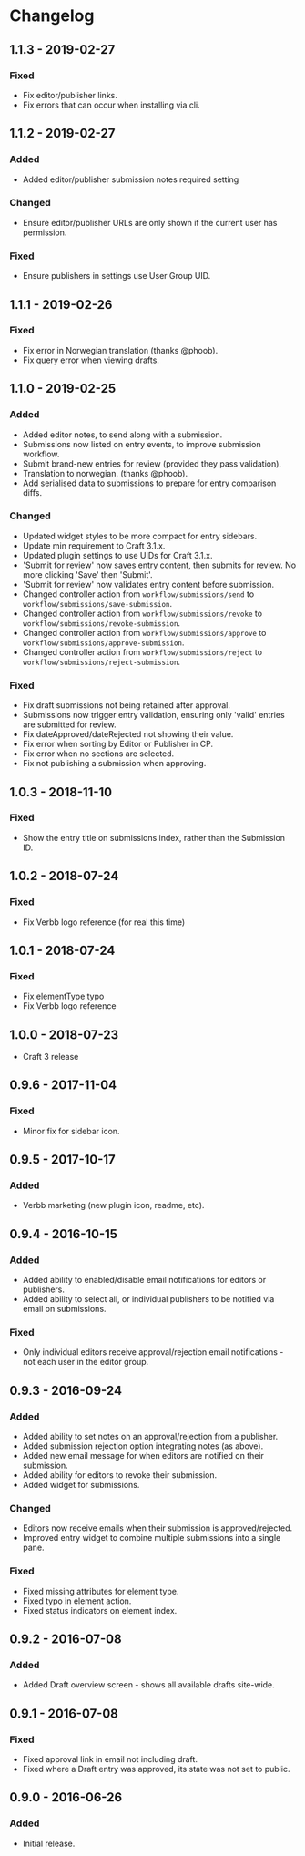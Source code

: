 # Changelog

## 1.1.3 - 2019-02-27

### Fixed
- Fix editor/publisher links.
- Fix errors that can occur when installing via cli.

## 1.1.2 - 2019-02-27

### Added
- Added editor/publisher submission notes required setting

### Changed
- Ensure editor/publisher URLs are only shown if the current user has permission.

### Fixed
- Ensure publishers in settings use User Group UID.

## 1.1.1 - 2019-02-26

### Fixed
- Fix error in Norwegian translation (thanks @phoob).
- Fix query error when viewing drafts.

## 1.1.0 - 2019-02-25

### Added
- Added editor notes, to send along with a submission.
- Submissions now listed on entry events, to improve submission workflow.
- Submit brand-new entries for review (provided they pass validation).
- Translation to norwegian. (thanks @phoob).
- Add serialised data to submissions to prepare for entry comparison diffs.

### Changed
- Updated widget styles to be more compact for entry sidebars.
- Update min requirement to Craft 3.1.x.
- Updated plugin settings to use UIDs for Craft 3.1.x.
- 'Submit for review' now saves entry content, then submits for review. No more clicking 'Save' then 'Submit'.
- 'Submit for review' now validates entry content before submission.
- Changed controller action from `workflow/submissions/send` to `workflow/submissions/save-submission`.
- Changed controller action from `workflow/submissions/revoke` to `workflow/submissions/revoke-submission`.
- Changed controller action from `workflow/submissions/approve` to `workflow/submissions/approve-submission`.
- Changed controller action from `workflow/submissions/reject` to `workflow/submissions/reject-submission`.

### Fixed 
- Fix draft submissions not being retained after approval.
- Submissions now trigger entry validation, ensuring only 'valid' entries are submitted for review.
- Fix dateApproved/dateRejected not showing their value.
- Fix error when sorting by Editor or Publisher in CP.
- Fix error when no sections are selected.
- Fix not publishing a submission when approving.

## 1.0.3 - 2018-11-10

### Fixed
- Show the entry title on submissions index, rather than the Submission ID.

## 1.0.2 - 2018-07-24

### Fixed
- Fix Verbb logo reference (for real this time)

## 1.0.1 - 2018-07-24

### Fixed
- Fix elementType typo
- Fix Verbb logo reference

## 1.0.0 - 2018-07-23

- Craft 3 release

## 0.9.6 - 2017-11-04

### Fixed
- Minor fix for sidebar icon.

## 0.9.5 - 2017-10-17

### Added
- Verbb marketing (new plugin icon, readme, etc).

## 0.9.4 - 2016-10-15

### Added
- Added ability to enabled/disable email notifications for editors or publishers.
- Added ability to select all, or individual publishers to be notified via email on submissions.

### Fixed
- Only individual editors receive approval/rejection email notifications - not each user in the editor group.

## 0.9.3 - 2016-09-24

### Added
- Added ability to set notes on an approval/rejection from a publisher.
- Added submission rejection option integrating notes (as above).
- Added new email message for when editors are notified on their submission.
- Added ability for editors to revoke their submission.
- Added widget for submissions.

### Changed
- Editors now receive emails when their submission is approved/rejected.
- Improved entry widget to combine multiple submissions into a single pane.

### Fixed
- Fixed missing attributes for element type.
- Fixed typo in element action.
- Fixed status indicators on element index.

## 0.9.2 - 2016-07-08

### Added
- Added Draft overview screen - shows all available drafts site-wide.

## 0.9.1 - 2016-07-08

### Fixed
- Fixed approval link in email not including draft.
- Fixed where a Draft entry was approved, its state was not set to public.

## 0.9.0 - 2016-06-26

### Added
- Initial release.
